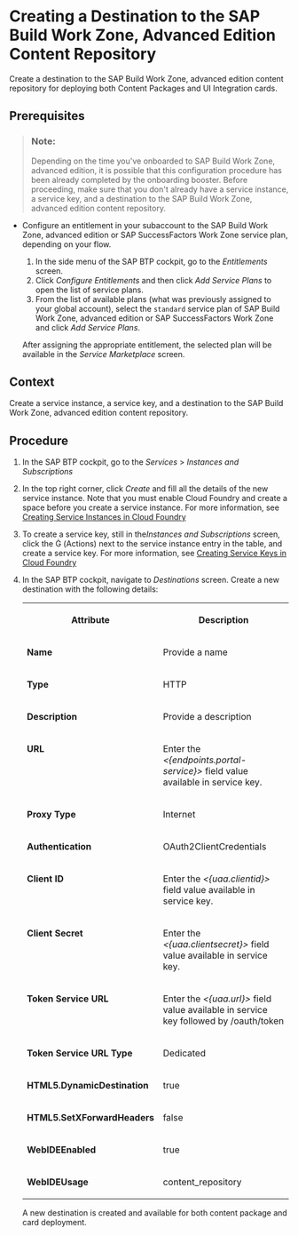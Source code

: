 <!-- loio4a90162810014b9396dd0edd00b9bc78 -->

<link rel="stylesheet" type="text/css" href="../css/sap-icons.css"/>

# Creating a Destination to the SAP Build Work Zone, Advanced Edition Content Repository

Create a destination to the SAP Build Work Zone, advanced edition content repository for deploying both Content Packages and UI Integration cards.



<a name="loio4a90162810014b9396dd0edd00b9bc78__prereq_xjz_ygj_fmb"/>

## Prerequisites

> ### Note:  
> Depending on the time you've onboarded to SAP Build Work Zone, advanced edition, it is possible that this configuration procedure has been already completed by the onboarding booster. Before proceeding, make sure that you don't already have a service instance, a service key, and a destination to the SAP Build Work Zone, advanced edition content repository.

-   Configure an entitlement in your subaccount to the SAP Build Work Zone, advanced edition or SAP SuccessFactors Work Zone service plan, depending on your flow.

    1.  In the side menu of the SAP BTP cockpit, go to the *Entitlements* screen.
    2.  Click *Configure Entitlements* and then click *Add Service Plans* to open the list of service plans.
    3.  From the list of available plans \(what was previously assigned to your global account\), select the `standard` service plan of SAP Build Work Zone, advanced edition or SAP SuccessFactors Work Zone and click *Add Service Plans*.

    After assigning the appropriate entitlement, the selected plan will be available in the *Service Marketplace* screen.




<a name="loio4a90162810014b9396dd0edd00b9bc78__context_s5n_j33_z4b"/>

## Context

Create a service instance, a service key, and a destination to the SAP Build Work Zone, advanced edition content repository.



<a name="loio4a90162810014b9396dd0edd00b9bc78__steps_t5n_j33_z4b"/>

## Procedure

1.  In the SAP BTP cockpit, go to the *Services* \> *Instances and Subscriptions*

2.  In the top right corner, click *Create* and fill all the details of the new service instance. Note that you must enable Cloud Foundry and create a space before you create a service instance. For more information, see [Creating Service Instances in Cloud Foundry](https://help.sap.com/viewer/09cc82baadc542a688176dce601398de/Cloud/en-US/6d6846def3c443aa9f83d127353147ce.html) 

3.  To create a service key, still in the*Instances and Subscriptions* screen, click the <span class="SAP-icons"></span> \(Actions\) next to the service instance entry in the table, and create a service key. For more information, see [Creating Service Keys in Cloud Foundry](https://help.sap.com/viewer/09cc82baadc542a688176dce601398de/Cloud/en-US/6fcac08409db4b0f9ad55a6acd4d31c5.html)

4.  In the SAP BTP cockpit, navigate to *Destinations* screen. Create a new destination with the following details:


    <table>
    <tr>
    <th valign="top">

    Attribute


    
    </th>
    <th valign="top">

    Description


    
    </th>
    </tr>
    <tr>
    <td valign="top">

    **Name**


    
    </td>
    <td valign="top">

    Provide a name


    
    </td>
    </tr>
    <tr>
    <td valign="top">

    **Type**


    
    </td>
    <td valign="top">

    HTTP


    
    </td>
    </tr>
    <tr>
    <td valign="top">

    **Description**


    
    </td>
    <td valign="top">

    Provide a description


    
    </td>
    </tr>
    <tr>
    <td valign="top">

    **URL**


    
    </td>
    <td valign="top">

    Enter the *<\{endpoints.portal-service\}\>* field value available in service key.


    
    </td>
    </tr>
    <tr>
    <td valign="top">

    **Proxy Type**


    
    </td>
    <td valign="top">

    Internet


    
    </td>
    </tr>
    <tr>
    <td valign="top">

    **Authentication**


    
    </td>
    <td valign="top">

    OAuth2ClientCredentials


    
    </td>
    </tr>
    <tr>
    <td valign="top">

    **Client ID**


    
    </td>
    <td valign="top">

    Enter the *<\{uaa.clientid\}\>* field value available in service key.


    
    </td>
    </tr>
    <tr>
    <td valign="top">

    **Client Secret**


    
    </td>
    <td valign="top">

    Enter the *<\{uaa.clientsecret\}\>* field value available in service key.


    
    </td>
    </tr>
    <tr>
    <td valign="top">

    **Token Service URL**


    
    </td>
    <td valign="top">

    Enter the *<\{uaa.url\}\>* field value available in service key followed by /oauth/token


    
    </td>
    </tr>
    <tr>
    <td valign="top">

    **Token Service URL Type**


    
    </td>
    <td valign="top">

    Dedicated


    
    </td>
    </tr>
    <tr>
    <td valign="top">

    **HTML5.DynamicDestination**


    
    </td>
    <td valign="top">

    true


    
    </td>
    </tr>
    <tr>
    <td valign="top">

    **HTML5.SetXForwardHeaders**


    
    </td>
    <td valign="top">

    false


    
    </td>
    </tr>
    <tr>
    <td valign="top">

    **WebIDEEnabled**


    
    </td>
    <td valign="top">

    true


    
    </td>
    </tr>
    <tr>
    <td valign="top">

    **WebIDEUsage**


    
    </td>
    <td valign="top">

    content\_repository


    
    </td>
    </tr>
    </table>
    
    A new destination is created and available for both content package and card deployment.


